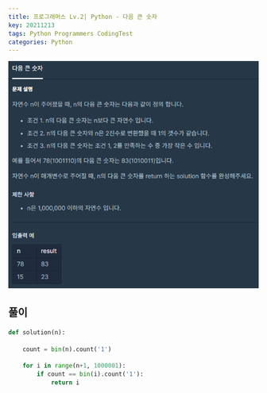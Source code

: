 ```yaml
---
title: 프로그래머스 Lv.2| Python - 다음 큰 숫자
key: 20211213
tags: Python Programmers CodingTest
categories: Python
---
```


![pg](/assets/images/post/2021-12-13-pg5.png)

## 풀이
~~~python
def solution(n):

    count = bin(n).count('1')
    
    for i in range(n+1, 1000001):
        if count == bin(i).count('1'):
            return i
~~~ 
